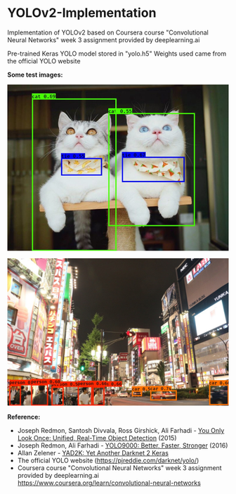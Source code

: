 # YOLOv2-Implementation
Implementation of YOLOv2 based on Coursera course "Convolutional Neural Networks" week 3 assignment provided by deeplearning.ai

Pre-trained Keras YOLO model stored in "yolo.h5"
Weights used came from the official YOLO website

**Some test images:**

![alt text](https://github.com/lxy000719/YOLOv2-Implementation/blob/master/out/test4.jpg?raw=true)

![alt text](https://github.com/lxy000719/YOLOv2-Implementation/blob/master/out/test2.jpg?raw=true)





**Reference:**

- Joseph Redmon, Santosh Divvala, Ross Girshick, Ali Farhadi - [You Only Look Once: Unified, Real-Time Object Detection](https://arxiv.org/abs/1506.02640) (2015)
- Joseph Redmon, Ali Farhadi - [YOLO9000: Better, Faster, Stronger](https://arxiv.org/abs/1612.08242) (2016)
- Allan Zelener - [YAD2K: Yet Another Darknet 2 Keras](https://github.com/allanzelener/YAD2K)
- The official YOLO website (https://pjreddie.com/darknet/yolo/) 
- Coursera course "Convolutional Neural Networks" week 3 assignment provided by deeplearning.ai
https://www.coursera.org/learn/convolutional-neural-networks

